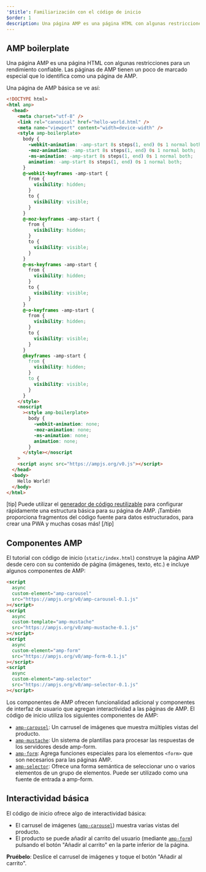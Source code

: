 ```yaml
---
'$title': Familiarización con el código de inicio
$order: 1
description: Una página AMP es una página HTML con algunas restricciones para un rendimiento confiable. Las páginas de AMP tienen un poco de marcado especial que lo identifica como una página de AMP.
---
```


## AMP boilerplate

Una página AMP es una página HTML con algunas restricciones para un rendimiento confiable. Las páginas de AMP tienen un poco de marcado especial que lo identifica como una página de AMP.

Una página de AMP básica se ve así:

```html
<!DOCTYPE html>
<html amp>
  <head>
    <meta charset="utf-8" />
    <link rel="canonical" href="hello-world.html" />
    <meta name="viewport" content="width=device-width" />
    <style amp-boilerplate>
      body {
        -webkit-animation: -amp-start 8s steps(1, end) 0s 1 normal both;
        -moz-animation: -amp-start 8s steps(1, end) 0s 1 normal both;
        -ms-animation: -amp-start 8s steps(1, end) 0s 1 normal both;
        animation: -amp-start 8s steps(1, end) 0s 1 normal both;
      }
      @-webkit-keyframes -amp-start {
        from {
          visibility: hidden;
        }
        to {
          visibility: visible;
        }
      }
      @-moz-keyframes -amp-start {
        from {
          visibility: hidden;
        }
        to {
          visibility: visible;
        }
      }
      @-ms-keyframes -amp-start {
        from {
          visibility: hidden;
        }
        to {
          visibility: visible;
        }
      }
      @-o-keyframes -amp-start {
        from {
          visibility: hidden;
        }
        to {
          visibility: visible;
        }
      }
      @keyframes -amp-start {
        from {
          visibility: hidden;
        }
        to {
          visibility: visible;
        }
      }
    </style>
    <noscript
      ><style amp-boilerplate>
        body {
          -webkit-animation: none;
          -moz-animation: none;
          -ms-animation: none;
          animation: none;
        }
      </style></noscript
    >
    <script async src="https://ampjs.org/v0.js"></script>
  </head>
  <body>
    Hello World!
  </body>
</html>
```

[tip] Puede utilizar el [generador de código reutilizable](https://github.com/googlecodelabs/advanced-interactivity-in-amp/blob/master/static/index.html) para configurar rápidamente una estructura básica para su página de AMP. ¡También proporciona fragmentos del código fuente para datos estructurados, para crear una PWA y muchas cosas más! [/tip]

## Componentes AMP

El tutorial con código de inicio (<a><code>static/index.html</code></a>) construye la página AMP desde cero con su contenido de página (imágenes, texto, etc.) e incluye algunos componentes de AMP:

```html
<script
  async
  custom-element="amp-carousel"
  src="https://ampjs.org/v0/amp-carousel-0.1.js"
></script>
<script
  async
  custom-template="amp-mustache"
  src="https://ampjs.org/v0/amp-mustache-0.1.js"
></script>
<script
  async
  custom-element="amp-form"
  src="https://ampjs.org/v0/amp-form-0.1.js"
></script>
<script
  async
  custom-element="amp-selector"
  src="https://ampjs.org/v0/amp-selector-0.1.js"
></script>
```

Los componentes de AMP ofrecen funcionalidad adicional y componentes de interfaz de usuario que agregan interactividad a las páginas de AMP. El código de inicio utiliza los siguientes componentes de AMP:

- [`amp-carousel`](../../../../documentation/components/reference/amp-carousel.md): Un carrusel de imágenes que muestra múltiples vistas del producto.
- [`amp-mustache`](../../../../documentation/components/reference/amp-mustache.md): Un sistema de plantillas para procesar las respuestas de los servidores desde amp-form.
- [`amp-form`](../../../../documentation/components/reference/amp-form.md): Agrega funciones especiales para los elementos `<form>` que son necesarios para las páginas AMP.
- [`amp-selector`](../../../../documentation/components/reference/amp-selector.md): Ofrece una forma semántica de seleccionar uno o varios elementos de un grupo de elementos. Puede ser utilizado como una fuente de entrada a amp-form.

## Interactividad básica

El código de inicio ofrece algo de interactividad básica:

- El carrusel de imágenes ([`amp-carousel`](../../../../documentation/components/reference/amp-carousel.md)) muestra varias vistas del producto.
- El producto se puede añadir al carrito del usuario (mediante [`amp-form`](../../../../documentation/components/reference/amp-form.md)) pulsando el botón "Añadir al carrito" en la parte inferior de la página.

**Pruébelo**: Deslice el carrusel de imágenes y toque el botón "Añadir al carrito".
